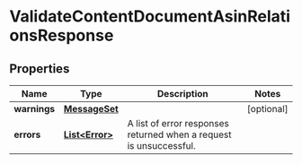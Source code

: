 
# ValidateContentDocumentAsinRelationsResponse

## Properties
Name | Type | Description | Notes
------------ | ------------- | ------------- | -------------
**warnings** | [**MessageSet**](MessageSet.md) |  |  [optional]
**errors** | [**List&lt;Error&gt;**](Error.md) | A list of error responses returned when a request is unsuccessful. | 



